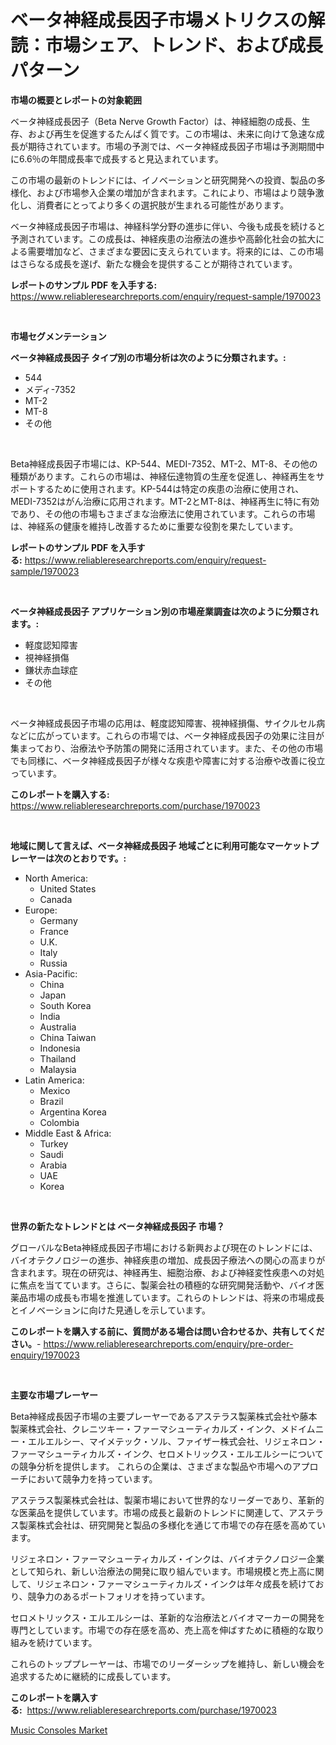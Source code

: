 <p><h1>ベータ神経成長因子市場メトリクスの解読：市場シェア、トレンド、および成長パターン</h1></p><p><strong>市場の概要とレポートの対象範囲</strong></p>
<p><p>ベータ神経成長因子（Beta Nerve Growth Factor）は、神経細胞の成長、生存、および再生を促進するたんぱく質です。この市場は、未来に向けて急速な成長が期待されています。市場の予測では、ベータ神経成長因子市場は予測期間中に6.6％の年間成長率で成長すると見込まれています。</p><p>この市場の最新のトレンドには、イノベーションと研究開発への投資、製品の多様化、および市場参入企業の増加が含まれます。これにより、市場はより競争激化し、消費者にとってより多くの選択肢が生まれる可能性があります。</p><p>ベータ神経成長因子市場は、神経科学分野の進歩に伴い、今後も成長を続けると予測されています。この成長は、神経疾患の治療法の進歩や高齢化社会の拡大による需要増加など、さまざまな要因に支えられています。将来的には、この市場はさらなる成長を遂げ、新たな機会を提供することが期待されています。</p></p>
<p><strong>レポートのサンプル PDF を入手する:</strong> <a href="https://www.reliableresearchreports.com/enquiry/request-sample/1970023">https://www.reliableresearchreports.com/enquiry/request-sample/1970023</a></p>
<p>&nbsp;</p>
<p><strong>市場セグメンテーション</strong></p>
<p><strong>ベータ神経成長因子 タイプ別の市場分析は次のように分類されます。:</strong></p>
<p><ul><li>544</li><li>メディ-7352</li><li>MT-2</li><li>MT-8</li><li>その他</li></ul></p>
<p>&nbsp;</p>
<p><p>Beta神経成長因子市場には、KP-544、MEDI-7352、MT-2、MT-8、その他の種類があります。これらの市場は、神経伝達物質の生産を促進し、神経再生をサポートするために使用されます。KP-544は特定の疾患の治療に使用され、MEDI-7352はがん治療に応用されます。MT-2とMT-8は、神経再生に特に有効であり、その他の市場もさまざまな治療法に使用されています。これらの市場は、神経系の健康を維持し改善するために重要な役割を果たしています。</p></p>
<p><strong>レポートのサンプル PDF を入手する:</strong>&nbsp;<a href="https://www.reliableresearchreports.com/enquiry/request-sample/1970023">https://www.reliableresearchreports.com/enquiry/request-sample/1970023</a></p>
<p>&nbsp;</p>
<p><strong> ベータ神経成長因子 アプリケーション別の市場産業調査は次のように分類されます。:</strong></p>
<p><ul><li>軽度認知障害</li><li>視神経損傷</li><li>鎌状赤血球症</li><li>その他</li></ul></p>
<p>&nbsp;</p>
<p><p>ベータ神経成長因子市場の応用は、軽度認知障害、視神経損傷、サイクルセル病などに広がっています。これらの市場では、ベータ神経成長因子の効果に注目が集まっており、治療法や予防策の開発に活用されています。また、その他の市場でも同様に、ベータ神経成長因子が様々な疾患や障害に対する治療や改善に役立っています。</p></p>
<p><strong>このレポートを購入する:</strong>&nbsp; <a href="https://www.reliableresearchreports.com/purchase/1970023">https://www.reliableresearchreports.com/purchase/1970023</a></p>
<p>&nbsp;</p>
<p><strong>地域に関して言えば、ベータ神経成長因子 地域ごとに利用可能なマーケットプレーヤーは次のとおりです。:</strong></p>
<p><ul>
    <li>
        North America:
        <ul>
            <li>United States</li>
            <li>Canada</li>
        </ul>
    </li>
    <li>
        Europe:
        <ul>
            <li>Germany</li>
            <li>France</li>
            <li>U.K.</li>
            <li>Italy</li>
            <li>Russia</li>
        </ul>
    </li>
    <li>
        Asia-Pacific:
        <ul>
            <li>China</li>
            <li>Japan</li>
            <li>South Korea</li>
            <li>India</li>
            <li>Australia</li>
            <li>China Taiwan</li>
            <li>Indonesia</li>
            <li>Thailand</li>
            <li>Malaysia</li>
        </ul>
    </li>
    <li>
        Latin America:
        <ul>
            <li>Mexico</li>
            <li>Brazil</li>
            <li>Argentina Korea</li>
            <li>Colombia</li>
        </ul>
    </li>
    <li>
        Middle East & Africa:
        <ul>
            <li>Turkey</li>
            <li>Saudi</li>
            <li>Arabia</li>
            <li>UAE</li>
            <li>Korea</li>
        </ul>
    </li>
    </ul></p>
<p>&nbsp;</p>
<p><strong>世界の新たなトレンドとは ベータ神経成長因子 市場？</strong></p>
<p><p>グローバルなBeta神経成長因子市場における新興および現在のトレンドには、バイオテクノロジーの進歩、神経疾患の増加、成長因子療法への関心の高まりが含まれます。現在の研究は、神経再生、細胞治療、および神経変性疾患への対処に焦点を当てています。さらに、製薬会社の積極的な研究開発活動や、バイオ医薬品市場の成長も市場を推進しています。これらのトレンドは、将来の市場成長とイノベーションに向けた見通しを示しています。</p></p>
<p><strong>このレポートを購入する前に、質問がある場合は問い合わせるか、共有してください。</strong>- <a href="https://www.reliableresearchreports.com/enquiry/pre-order-enquiry/1970023">https://www.reliableresearchreports.com/enquiry/pre-order-enquiry/1970023</a></p>
<p>&nbsp;</p>
<p><strong>主要な市場プレーヤー</strong></p>
<p><p>Beta神経成長因子市場の主要プレーヤーであるアステラス製薬株式会社や藤本製薬株式会社、クレニツキー・ファーマシューティカルズ・インク、メドイムニー・エルエルシー、マイメテック・ソル、ファイザー株式会社、リジェネロン・ファーマシューティカルズ・インク、セロメトリックス・エルエルシーについての競争分析を提供します。 これらの企業は、さまざまな製品や市場へのアプローチにおいて競争力を持っています。</p><p>アステラス製薬株式会社は、製薬市場において世界的なリーダーであり、革新的な医薬品を提供しています。市場の成長と最新のトレンドに関連して、アステラス製薬株式会社は、研究開発と製品の多様化を通じて市場での存在感を高めています。</p><p>リジェネロン・ファーマシューティカルズ・インクは、バイオテクノロジー企業として知られ、新しい治療法の開発に取り組んでいます。市場規模と売上高に関して、リジェネロン・ファーマシューティカルズ・インクは年々成長を続けており、競争力のあるポートフォリオを持っています。</p><p>セロメトリックス・エルエルシーは、革新的な治療法とバイオマーカーの開発を専門としています。市場での存在感を高め、売上高を伸ばすために積極的な取り組みを続けています。</p><p>これらのトッププレーヤーは、市場でのリーダーシップを維持し、新しい機会を追求するために継続的に成長しています。</p></p>
<p><strong>このレポートを購入する:</strong>&nbsp;&nbsp;<a href="https://www.reliableresearchreports.com/purchase/1970023">https://www.reliableresearchreports.com/purchase/1970023</a></p>
<p><p><a href="https://github.com/JameTravis/Market-Research-Report-List-4/blob/main/music-consoles-market.md">Music Consoles Market</a></p></p>